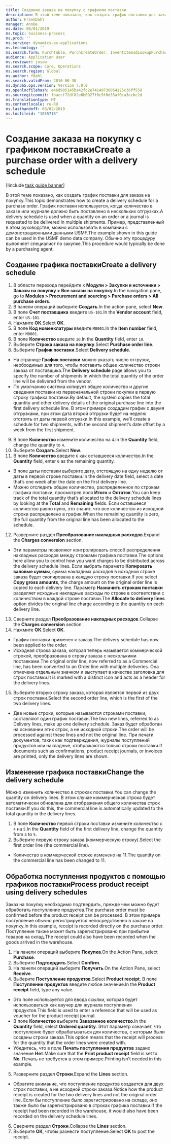 ```yaml
---
title: Создание заказа на покупку с графиком поставки
description: В этой теме показано, как создать график поставки для заказа на покупку.
author: FrankDahl
manager: AnnBe
ms.date: 08/01/2019
ms.topic: business-process
ms.prod: ''
ms.service: dynamics-ax-applications
ms.technology: ''
ms.search.form: PurchTable, PurchCreateOrder, InventItemIdLookupPurchase, PurchDeliverySchedule, PurchEditLines
audience: Application User
ms.reviewer: josaw
ms.search.scope: Core, Operations
ms.search.region: Global
ms.author: fdahl
ms.search.validFrom: 2016-06-30
ms.dyn365.ops.version: Version 7.0.0
ms.openlocfilehash: e46d905145ba42fc2e74149736054125c36ff558
ms.sourcegitcommit: fbaccf72df82e6b6927f0c9f0d35af0ca3ecbc2d
ms.translationtype: HT
ms.contentlocale: ru-RU
ms.lasthandoff: 08/02/2019
ms.locfileid: "1855718"
---
```

# <a name="create-a-purchase-order-with-a-delivery-schedule"></a><span data-ttu-id="12cef-103">Создание заказа на покупку с графиком поставки</span><span class="sxs-lookup"><span data-stu-id="12cef-103">Create a purchase order with a delivery schedule</span></span>

[!include [task guide banner](../../includes/task-guide-banner.md)]

<span data-ttu-id="12cef-104">В этой теме показано, как создать график поставки для заказа на покупку.</span><span class="sxs-lookup"><span data-stu-id="12cef-104">This topic demonstrates how to create a delivery schedule for a purchase order.</span></span> <span data-ttu-id="12cef-105">График поставки используется, когда количество в заказе или журнале должно быть поставлено в нескольких отгрузках.</span><span class="sxs-lookup"><span data-stu-id="12cef-105">A delivery schedule is used when a quantity on an order or a journal is requested to be delivered in multiple shipments.</span></span> <span data-ttu-id="12cef-106">Пример, представленный в этом руководстве, можно использовать в компании с демонстрационными данными USMF.</span><span class="sxs-lookup"><span data-stu-id="12cef-106">The example shown in this guide can be used in the USMF demo data company.</span></span> <span data-ttu-id="12cef-107">Обычно эту процедуру выполняет специалист по закупке.</span><span class="sxs-lookup"><span data-stu-id="12cef-107">This procedure would typically be done by a purchasing agent.</span></span>

## <a name="create-a-delivery-schedule"></a><span data-ttu-id="12cef-108">Создание графика поставки</span><span class="sxs-lookup"><span data-stu-id="12cef-108">Create a delivery schedule</span></span>
1. <span data-ttu-id="12cef-109">В области перехода перейдите к **Модули > Закупки и источники > Заказы на покупку > Все заказы на покупку**.</span><span class="sxs-lookup"><span data-stu-id="12cef-109">In the navigation pane, go to **Modules > Procurement and sourcing > Purchase orders > All purchase orders**.</span></span>
2. <span data-ttu-id="12cef-110">В панели операций выберите **Создать**.</span><span class="sxs-lookup"><span data-stu-id="12cef-110">In the action pane, select **New**.</span></span>
3. <span data-ttu-id="12cef-111">В поле **Счет поставщика** введите `US-101`.</span><span class="sxs-lookup"><span data-stu-id="12cef-111">In the **Vendor account** field, enter `US-101`.</span></span>
4. <span data-ttu-id="12cef-112">Нажмите **ОК**.</span><span class="sxs-lookup"><span data-stu-id="12cef-112">Select **OK**.</span></span>
5. <span data-ttu-id="12cef-113">В поле **Код номенклатуры** введите `M0001`.</span><span class="sxs-lookup"><span data-stu-id="12cef-113">In the **Item number** field, enter `M0001`.</span></span>
6. <span data-ttu-id="12cef-114">В поле **Количество** введите `10`.</span><span class="sxs-lookup"><span data-stu-id="12cef-114">In the **Quantity** field, enter `10`.</span></span>
7. <span data-ttu-id="12cef-115">Выберите **Строка заказа на покупку**.</span><span class="sxs-lookup"><span data-stu-id="12cef-115">Select **Purchase order line**.</span></span>
8. <span data-ttu-id="12cef-116">Выберите **График поставки**.</span><span class="sxs-lookup"><span data-stu-id="12cef-116">Select **Delivery schedule**.</span></span>
- <span data-ttu-id="12cef-117">На странице **График поставки** можно указать число отгрузок, необходимых для того, чтобы поставить общее количество строки заказа от поставщика.</span><span class="sxs-lookup"><span data-stu-id="12cef-117">The **Delivery schedule** page allows you to specify the number of shipments in which the total quantity of the order line will be delivered from the vendor.</span></span>  
- <span data-ttu-id="12cef-118">По умолчанию система копирует общее количество и другие сведения поставки из первоначальной строки покупки в первую строку графика поставки.</span><span class="sxs-lookup"><span data-stu-id="12cef-118">By default, the system copies the total quantity and other delivery details of the original purchase line into the first delivery schedule line.</span></span> <span data-ttu-id="12cef-119">В этом примере создадим график с двумя отгрузками, при этом дата второй отгрузки будет на неделю отстоять от даты первой отгрузки.</span><span class="sxs-lookup"><span data-stu-id="12cef-119">In this example, we’ll create a schedule for two shipments, with the second shipment’s date offset by a week from the first shipment.</span></span>  
9. <span data-ttu-id="12cef-120">В поле **Количество** измените количество на `4`.</span><span class="sxs-lookup"><span data-stu-id="12cef-120">In the **Quantity** field, change the quantity to `4`.</span></span>
10. <span data-ttu-id="12cef-121">Выберите **Создать**.</span><span class="sxs-lookup"><span data-stu-id="12cef-121">Select **New**.</span></span>
11. <span data-ttu-id="12cef-122">В поле **Количество** введите `6` как оставшееся количество.</span><span class="sxs-lookup"><span data-stu-id="12cef-122">In the **Quantity** field, enter `6` as the remaining quantity.</span></span>
- <span data-ttu-id="12cef-123">В поле даты поставки выберите дату, отстоящую на одну неделю от даты в первой строке поставки.</span><span class="sxs-lookup"><span data-stu-id="12cef-123">In the delivery date field, select a date that’s one week after the date on the first delivery line.</span></span>  
- <span data-ttu-id="12cef-124">Можно отследить общее количество, распределенное по строкам графика поставки, просмотрев поля **Итого** и **Остаток**.</span><span class="sxs-lookup"><span data-stu-id="12cef-124">You can keep track of the total quantity that’s allocated to the delivery schedule lines by looking at the **Total** and **Remaining** fields.</span></span> <span data-ttu-id="12cef-125">Если оставшееся количество равно нулю, это значит, что все количество из исходной строки распределено в график.</span><span class="sxs-lookup"><span data-stu-id="12cef-125">When the remaining quantity is zero, the full quantity from the original line has been allocated to the schedule.</span></span>  
12. <span data-ttu-id="12cef-126">Разверните раздел **Преобразование накладных расходов**.</span><span class="sxs-lookup"><span data-stu-id="12cef-126">Expand the **Charges conversion** section.</span></span>
- <span data-ttu-id="12cef-127">Эти параметры позволяют контролировать способ распределения накладных расходов между строками графика поставки.</span><span class="sxs-lookup"><span data-stu-id="12cef-127">The options here allow you to control how you want charges to be distributed across the delivery schedule lines.</span></span> <span data-ttu-id="12cef-128">Если выбрать параметр **Копировать валовые суммы**, сумма накладных расходов в исходной строке заказа будет скопирована в каждую строку поставки.</span><span class="sxs-lookup"><span data-stu-id="12cef-128">If you select **Copy gross amounts**, the charge amount on the original order line is copied to each delivery line.</span></span> <span data-ttu-id="12cef-129">Параметр **Назначить строкам поставки** разделяет исходные накладные расходы по строке в соответствии с количеством в каждой строке поставки.</span><span class="sxs-lookup"><span data-stu-id="12cef-129">The **Allocate to delivery lines** option divides the original line charge according to the quantity on each delivery line.</span></span>  
13. <span data-ttu-id="12cef-130">Сверните раздел **Преобразование накладных расходов**.</span><span class="sxs-lookup"><span data-stu-id="12cef-130">Collapse the **Charges conversion** section.</span></span>
14. <span data-ttu-id="12cef-131">Нажмите **ОК**.</span><span class="sxs-lookup"><span data-stu-id="12cef-131">Select **OK**.</span></span>
- <span data-ttu-id="12cef-132">График поставки применен к заказу.</span><span class="sxs-lookup"><span data-stu-id="12cef-132">The delivery schedule has now been applied to the order.</span></span>  
- <span data-ttu-id="12cef-133">Исходная строка заказа, которая теперь называется коммерческой строкой, преобразована в строку заказа с несколькими поставками.</span><span class="sxs-lookup"><span data-stu-id="12cef-133">The original order line, now referred to as a Commercial line, has been converted to an Order line with multiple deliveries.</span></span> <span data-ttu-id="12cef-134">Она отмечена отдельным значком и выступает в качестве заголовка для строк поставки.</span><span class="sxs-lookup"><span data-stu-id="12cef-134">It is marked with a distinct icon and acts as a header for the delivery lines.</span></span>  
15. <span data-ttu-id="12cef-135">Выберите вторую строку заказа, которая является первой из двух строк поставки.</span><span class="sxs-lookup"><span data-stu-id="12cef-135">Select the second order line, which is the first of the two delivery lines.</span></span>
- <span data-ttu-id="12cef-136">Две новые строки, которые называются строками поставки, составляют один график поставки.</span><span class="sxs-lookup"><span data-stu-id="12cef-136">The two new lines, referred to as Delivery lines, make up one delivery schedule.</span></span> <span data-ttu-id="12cef-137">Заказ будет обработан на основании этих строк, а не исходной строки.</span><span class="sxs-lookup"><span data-stu-id="12cef-137">The order will be processed against these lines and not the original line.</span></span> <span data-ttu-id="12cef-138">При печати документов, таких как подтверждения, журналы поступлений продуктов или накладные, отображаются только строки поставки.</span><span class="sxs-lookup"><span data-stu-id="12cef-138">If documents such as confirmations, product receipt journals, or invoices are printed, only the delivery lines are shown.</span></span>  

## <a name="change-the-delivery-schedule"></a><span data-ttu-id="12cef-139">Изменение графика поставки</span><span class="sxs-lookup"><span data-stu-id="12cef-139">Change the delivery schedule</span></span>
<span data-ttu-id="12cef-140">Можно изменить количество в строках поставки.</span><span class="sxs-lookup"><span data-stu-id="12cef-140">You can change the quantity on delivery lines.</span></span> <span data-ttu-id="12cef-141">В этом случае коммерческая строка будет автоматически обновлена для отображения общего количества строк поставки.</span><span class="sxs-lookup"><span data-stu-id="12cef-141">If you do this, the commercial line is automatically updated to the total quantity in the delivery lines.</span></span>  
1. <span data-ttu-id="12cef-142">В поле **Количество** первой строки поставки измените количество с `4` на `5`.</span><span class="sxs-lookup"><span data-stu-id="12cef-142">In the **Quantity** field of the first delivery line, change the quantity from `4` to `5`.</span></span>
2. <span data-ttu-id="12cef-143">Выберите первую строку заказа (коммерческую строку).</span><span class="sxs-lookup"><span data-stu-id="12cef-143">Select the first order line (the commercial line).</span></span>  
- <span data-ttu-id="12cef-144">Количество в коммерческой строке изменено на 11.</span><span class="sxs-lookup"><span data-stu-id="12cef-144">The quantity on the commercial line has been changed to 11.</span></span>  

## <a name="process-product-receipt-using-delivery-schedules"></a><span data-ttu-id="12cef-145">Обработка поступления продуктов с помощью графиков поставки</span><span class="sxs-lookup"><span data-stu-id="12cef-145">Process product receipt using delivery schedules</span></span>
<span data-ttu-id="12cef-146">Заказ на покупку необходимо подтвердить, прежде чем можно будет обработать поступление продуктов.</span><span class="sxs-lookup"><span data-stu-id="12cef-146">The purchase order must be confirmed before the product receipt can be processed.</span></span> <span data-ttu-id="12cef-147">В этом примере поступление обычно регистрируется непосредственно в заказе на покупку.</span><span class="sxs-lookup"><span data-stu-id="12cef-147">In this example, receipt is recorded directly on the purchase order.</span></span> <span data-ttu-id="12cef-148">Поступление также может быть зарегистрировано при прибытии товаров на склад.</span><span class="sxs-lookup"><span data-stu-id="12cef-148">The receipt could also have been recorded when the goods arrived in the warehouse.</span></span>  
1. <span data-ttu-id="12cef-149">На панели операций выберите **Покупка**.</span><span class="sxs-lookup"><span data-stu-id="12cef-149">On the Action Pane, select **Purchase**.</span></span>
2. <span data-ttu-id="12cef-150">Выберите **Подтвердить**.</span><span class="sxs-lookup"><span data-stu-id="12cef-150">Select **Confirm**.</span></span>
3. <span data-ttu-id="12cef-151">На панели операций выберите **Получить**.</span><span class="sxs-lookup"><span data-stu-id="12cef-151">On the Action Pane, select **Receive**.</span></span>
4. <span data-ttu-id="12cef-152">Выберите **Поступление продуктов**.</span><span class="sxs-lookup"><span data-stu-id="12cef-152">Select **Product receipt**.</span></span> <span data-ttu-id="12cef-153">В поле **Поступление продуктов** введите любое значение.</span><span class="sxs-lookup"><span data-stu-id="12cef-153">In the **Product receipt** field, type any value.</span></span>
- <span data-ttu-id="12cef-154">Это поле используется для ввода ссылки, которая будет использоваться как ваучер для журнала поступления продуктов.</span><span class="sxs-lookup"><span data-stu-id="12cef-154">This field is used to enter a reference that will be used as voucher for the product receipt journal.</span></span>  
- <span data-ttu-id="12cef-155">В поле **Количество** выберите **Заказанное количество**.</span><span class="sxs-lookup"><span data-stu-id="12cef-155">In the **Quantity** field, select **Ordered quantity**.</span></span> <span data-ttu-id="12cef-156">Этот параметр означает, что поступление будет обрабатываться для количества, с которым были созданы строки заказа.</span><span class="sxs-lookup"><span data-stu-id="12cef-156">This option means that the receipt will process for the quantity that the order lines were created with.</span></span>  
- <span data-ttu-id="12cef-157">Убедитесь, что в поле **Печать поступления продуктов** задано значение **Нет**.</span><span class="sxs-lookup"><span data-stu-id="12cef-157">Make sure that the **Print product receipt** field is set to **No**.</span></span> <span data-ttu-id="12cef-158">Печать не требуется в этом примере.</span><span class="sxs-lookup"><span data-stu-id="12cef-158">Printing isn’t needed in this example.</span></span>  
5. <span data-ttu-id="12cef-159">Разверните раздел **Строки**.</span><span class="sxs-lookup"><span data-stu-id="12cef-159">Expand the **Lines** section.</span></span>
- <span data-ttu-id="12cef-160">Обратите внимание, что поступление продуктов создается для двух строк поставки, а не исходной строки заказа.</span><span class="sxs-lookup"><span data-stu-id="12cef-160">Notice how the product receipt is created for the two delivery lines and not the original order line.</span></span> <span data-ttu-id="12cef-161">Если бы поступление было зарегистрировано на складе, оно также было бы зарегистрировано в строках графика поставки.</span><span class="sxs-lookup"><span data-stu-id="12cef-161">If the receipt had been recorded in the warehouse, it would also have been recorded on the delivery schedule lines.</span></span>  
6. <span data-ttu-id="12cef-162">Сверните раздел **Строки**.</span><span class="sxs-lookup"><span data-stu-id="12cef-162">Collapse the **Lines** section.</span></span>
7. <span data-ttu-id="12cef-163">Выберите **ОК**, чтобы разнести поступление.</span><span class="sxs-lookup"><span data-stu-id="12cef-163">Select **OK** to post the receipt.</span></span>

